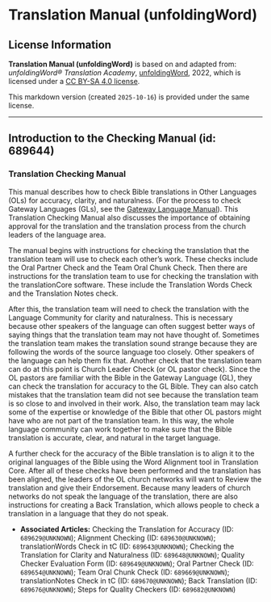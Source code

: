 # Translation Manual (unfoldingWord)

## License Information

**Translation Manual (unfoldingWord)** is based on and adapted from: _unfoldingWord® Translation Academy_, [unfoldingWord](https://unfoldingword.org/utw), 2022, which is licensed under a [CC BY-SA 4.0 license](https://creativecommons.org/licenses/by-sa/4.0/legalcode.en).

This markdown version (created `2025-10-16`) is provided under the same license.



--------------------------------

## Introduction to the Checking Manual (id: 689644)

### Translation Checking Manual

This manual describes how to check Bible translations in Other Languages (OLs) for accuracy, clarity, and naturalness. (For the process to check Gateway Languages (GLs), see the [Gateway Language Manual](https://gl-manual.readthedocs.io/en/latest/)). This Translation Checking Manual also discusses the importance of obtaining approval for the translation and the translation process from the church leaders of the language area.

The manual begins with instructions for checking the translation that the translation team will use to check each other’s work. These checks include the Oral Partner Check and the Team Oral Chunk Check. Then there are instructions for the translation team to use for checking the translation with the translationCore software. These include the Translation Words Check and the Translation Notes check.

After this, the translation team will need to check the translation with the Language Community for clarity and naturalness. This is necessary because other speakers of the language can often suggest better ways of saying things that the translation team may not have thought of. Sometimes the translation team makes the translation sound strange because they are following the words of the source language too closely. Other speakers of the language can help them fix that. Another check that the translation team can do at this point is Church Leader Check (or OL pastor check). Since the OL pastors are familiar with the Bible in the Gateway Language (GL), they can check the translation for accuracy to the GL Bible. They can also catch mistakes that the translation team did not see because the translation team is so close to and involved in their work. Also, the translation team may lack some of the expertise or knowledge of the Bible that other OL pastors might have who are not part of the translation team. In this way, the whole language community can work together to make sure that the Bible translation is accurate, clear, and natural in the target language.

A further check for the accuracy of the Bible translation is to align it to the original languages of the Bible using the Word Alignment tool in Translation Core. After all of these checks have been performed and the translation has been aligned, the leaders of the OL church networks will want to Review the translation and give their Endorsement. Because many leaders of church networks do not speak the language of the translation, there are also instructions for creating a Back Translation, which allows people to check a translation in a language that they do not speak.

* **Associated Articles:** Checking the Translation for Accuracy (ID: `689629@UNKNOWN`); Alignment Checking (ID: `689630@UNKNOWN`); translationWords Check in tC (ID: `689643@UNKNOWN`); Checking the Translation for Clarity and Naturalness (ID: `689648@UNKNOWN`); Quality Checker Evaluation Form (ID: `689649@UNKNOWN`); Oral Partner Check (ID: `689654@UNKNOWN`); Team Oral Chunk Check (ID: `689669@UNKNOWN`); translationNotes Check in tC (ID: `689670@UNKNOWN`); Back Translation (ID: `689676@UNKNOWN`); Steps for Quality Checkers (ID: `689682@UNKNOWN`)

